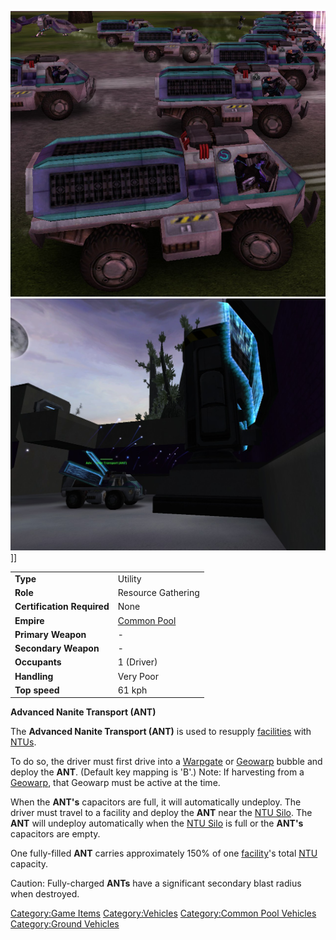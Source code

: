 ![](images/Ant.jpg "fig:Ant.jpg") ![](images/ANTatSilo.jpg "fig:ANTatSilo.jpg")\]\]

|                            |                               |
| -------------------------- | ----------------------------- |
| **Type**                   | Utility                       |
| **Role**                   | Resource Gathering            |
| **Certification Required** | None                          |
| **Empire**                 | [Common Pool](../terminology/Common_Pool.md) |
| **Primary Weapon**         | \-                            |
| **Secondary Weapon**       | \-                            |
| **Occupants**              | 1 (Driver)                    |
| **Handling**               | Very Poor                     |
| **Top speed**              | 61 kph                        |

**Advanced Nanite Transport (ANT)**

The **Advanced Nanite Transport (ANT)** is used to resupply
[facilities](../locations/Facilities.md) with [NTUs](../items/NTU.md).

To do so, the driver must first drive into a
[Warpgate](../locations/Warpgate.md) or [Geowarp](../locations/Geowarp.md) bubble
and deploy the **ANT**. (Default key mapping is 'B'.) Note: If
harvesting from a [Geowarp](../locations/Geowarp.md), that Geowarp must be
active at the time.

When the **ANT's** capacitors are full, it will automatically undeploy.
The driver must travel to a facility and deploy the **ANT** near the
[NTU Silo](../locations/NTU_Silo.md). The **ANT** will undeploy automatically
when the [NTU Silo](../locations/NTU_Silo.md) is full or the **ANT's**
capacitors are empty.

One fully-filled **ANT** carries approximately 150% of one
[facility](../locations/Facilities.md)'s total [NTU](../items/NTU.md)
capacity.

Caution: Fully-charged **ANTs** have a significant secondary blast
radius when destroyed.

[Category:Game Items](../Category:Game_Items.md)
[Category:Vehicles](../Category:Vehicles.md) [Category:Common Pool
Vehicles](../Category:Common_Pool_Vehicles.md) [Category:Ground
Vehicles](../Category:Ground_Vehicles.md)
